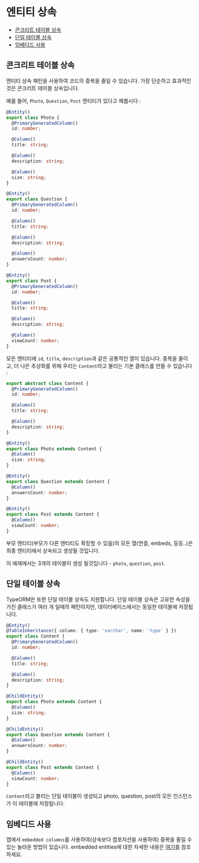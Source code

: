 # 엔티티 상속

- [콘크리트 테이블 상속](#콘크리트-테이블-상속)
- [단일 테이블 상속](#단일-테이블-상속)
- [임베디드 사용](#임베디드-사용)

## 콘크리트 테이블 상속

엔티티 상속 패턴을 사용하여 코드의 중복을 줄일 수 있습니다. 가장 단순하고 효과적인것은 콘크리트 테이블 상속입니다.

예를 들어, `Photo`, `Question`, `Post` 엔티티가 있다고 해봅시다 :

```typescript
@Entity()
export class Photo {
  @PrimaryGeneratedColumn()
  id: number;

  @Column()
  title: string;

  @Column()
  description: string;

  @Column()
  size: string;
}
```

```typescript
@Entity()
export class Question {
  @PrimaryGeneratedColumn()
  id: number;

  @Column()
  title: string;

  @Column()
  description: string;

  @Column()
  answersCount: number;
}
```

```typescript
@Entity()
export class Post {
  @PrimaryGeneratedColumn()
  id: number;

  @Column()
  title: string;

  @Column()
  description: string;

  @Column()
  viewCount: number;
}
```

모든 엔티티에 `id`, `title`, `description`과 같은 공통적인 열이 있습니다. 중복을 줄이고, 더 나은 추상화를 위해 우리는 `Content`라고 불리는 기본 클래스를 만들 수 있습니다 :

```typescript
export abstract class Content {
  @PrimaryGeneratedColumn()
  id: number;

  @Column()
  title: string;

  @Column()
  description: string;
}
```

```typescript
@Entity()
export class Photo extends Content {
  @Column()
  size: string;
}
```

```typescript
@Entity()
export class Question extends Content {
  @Column()
  answersCount: number;
}
```

```typescript
@Entity()
export class Post extends Content {
  @Column()
  viewCount: number;
}
```

부모 엔티티(부모가 다른 엔티티도 확장할 수 있음)의 모든 열(연결, embeds, 등등..)은 최종 엔티티에서 상속되고 생성될 것입니다.

이 예제에서는 3개의 테이블이 생성 될것입니다 - `photo`, `question`, `post`.

## 단일 테이블 상속

TypeORM은 또한 단일 테이블 상속도 지원합니다. 단일 테이블 상속은 고유한 속성을 가진 클래스가 여러 개 일때의 패턴이지만, 데이터베이스에서는 동일한 테이블에 저장됩니다.

```typescript
@Entity()
@TableInheritance({ column: { type: 'varchar', name: 'type' } })
export class Content {
  @PrimaryGeneratedColumn()
  id: number;

  @Column()
  title: string;

  @Column()
  description: string;
}
```

```typescript
@ChildEntity()
export class Photo extends Content {
  @Column()
  size: string;
}
```

```typescript
@ChildEntity()
export class Question extends Content {
  @Column()
  answersCount: number;
}
```

```typescript
@ChildEntity()
export class Post extends Content {
  @Column()
  viewCount: number;
}
```

`Content`라고 불리는 단일 테이블이 생성되고 photo, question, post의 모든 인스턴스가 이 테이블에 저장됩니다.

## 임베디드 사용

앱에서 `embedded columns`를 사용하여(상속보다 컴포지션을 사용하여) 중복을 줄일 수 있는 놀라운 방법이 있습니다.
embedded entities에 대한 자세한 내용은 [여기](./embedded-entities.md)를 참조하세요.
